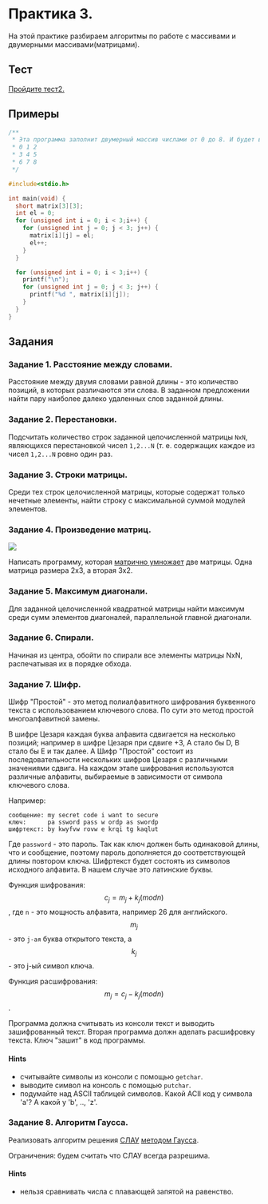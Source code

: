 # Практика 3.

На этой практике разбираем алгоритмы по работе с массивами и двумерными массивами(матрицами).


## Тест

[Пройдите тест2.](https://goo.gl/forms/QR5vq8cjQtq77fnH3)

## Примеры

```c
/**
 * Эта программа заполнит двумерный массив числами от 0 до 8. И будет выведено на экран:
 * 0 1 2                                                     
 * 3 4 5
 * 6 7 8
 */

#include<stdio.h>

int main(void) {
  short matrix[3][3];
  int el = 0;
  for (unsigned int i = 0; i < 3;i++) {
    for (unsigned int j = 0; j < 3; j++) {
      matrix[i][j] = el;
      el++;
    }
  }

  for (unsigned int i = 0; i < 3;i++) {
    printf("\n");
    for (unsigned int j = 0; j < 3; j++) {
      printf("%d ", matrix[i][j]);
    }
  }
}
```

## Задания

### Задание 1. Расстояние между словами.

Расстояние между двумя словами равной длины - это количество позиций, в которых различаются эти слова. В заданном предложении найти пару наиболее далеко удаленных слов заданной длины.

### Задание 2. Перестановки.

Подсчитать количество строк заданной целочисленной матрицы `NxN`, являющихся перестановкой чисел `1,2...N` (т. е. содержащих каждое из чисел `1,2...N` ровно один раз.

### Задание 3. Строки матрицы.

Среди тех строк целочисленной матрицы, которые содержат только нечетные элементы, найти строку с максимальной суммой модулей элементов.

### Задание 4. Произведение матриц.

![](https://excel2.ru/sites/default/files/student-7.png)

Написать программу, которая [матрично умножает](https://ru.wikipedia.org/wiki/%D0%A3%D0%BC%D0%BD%D0%BE%D0%B6%D0%B5%D0%BD%D0%B8%D0%B5_%D0%BC%D0%B0%D1%82%D1%80%D0%B8%D1%86) две матрицы. Одна матрица размера 2x3, а вторая 3x2.

### Задание 5. Максимум диагонали.

Для заданной целочисленной квадратной матрицы найти максимум среди сумм элементов диагоналей, параллельной главной диагонали.

### Задание 6. Спирали.

Начиная из центра, обойти по спирали все элементы матрицы NxN, распечатывая их в порядке обхода.

### Задание 7. Шифр.

Шифр "Простой" - это метод полиалфавитного шифрования буквенного текста с использованием ключевого слова. По сути это метод простой многоалфавитной замены.

В шифре Цезаря каждая буква алфавита сдвигается на несколько позиций; например в шифре Цезаря при сдвиге +3, A стало бы D, B стало бы E и так далее. А Шифр "Простой" состоит из последовательности нескольких шифров Цезаря с различными значениями сдвига. На каждом этапе шифрования используются различные алфавиты, выбираемые в зависимости от символа ключевого слова.

Например:

```
сообщение: my secret code i want to secure
ключ:      pa ssword pass w ordp as swordp
шифртекст: by kwyfvw rovw e krqi tg kaqlut
```

Где `password` - это пароль. Так как ключ должен быть одинаковой длины, что и сообщение, поэтому пароль дополняется до соответствующей длины повтором ключа. Шифртекст будет состоять из символов исходного алфавита. В нашем случае это латинские буквы.

Функция шифрования: $$c_j = m_j + k_j (mod n)$$, где `n` - это мощность алфавита, например 26 для английского. $$m_j$$ - это `j-ая` буква открытого текста, а $$k_j$$ - это j-ый символ ключа.

Функция расшифрования: $$m_j = c_j - k_j (mod n)$$.

Программа должна считывать из консоли текст и выводить зашифрованный текст. Вторая программа должн аделать расшифровку текста. Ключ "зашит" в код программы.

#### Hints

- считывайте символы из консоли с помощью `getchar`.
- выводите символ на консоль с помощью `putchar`.
- подумайте над ASCII таблицей символов. Какой ACII код у символа 'a'? А какой у 'b', .., 'z'.

### Задание 8. Алгоритм Гаусса.

Реализовать алгоритм решения [СЛАУ](https://ru.wikipedia.org/wiki/Система_линейных_алгебраических_уравнений) [методом Гаусса](https://ru.wikipedia.org/wiki/Метод_Гаусса). 

Ограничения: будем считать что СЛАУ всегда разрешима.

#### Hints

- нельзя сравнивать числа с плавающей запятой на равенство.


